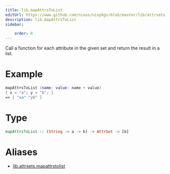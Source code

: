 ```yaml
---
title: lib.mapAttrsToList
editUrl: https://www.github.com/nixos/nixpkgs/blob/master/lib/attrsets.nix#L678C5
description: lib.mapAttrsToList
sidebar:

    order: 8
---
```


Call a function for each attribute in the given set and return
the result in a list.

# Example

```nix
mapAttrsToList (name: value: name + value)
{ x = "a"; y = "b"; }
=> [ "xa" "yb" ]
```

# Type

```haskell
mapAttrsToList :: (String -> a -> b) -> AttrSet -> [b]
```


# Aliases

- [lib.attrsets.mapattrstolist](/nix-doc-comments/reference/lib/attrsets/lib-attrsets-mapattrstolist)


